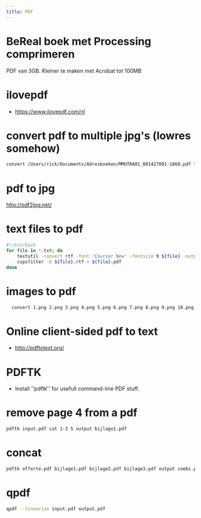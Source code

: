 ```yaml
---
title: PDF
---
```


# BeReal boek met Processing comprimeren
PDF van 3GB. Kleiner te maken met Acrobat tot 100MB

# ilovepdf
* https://www.ilovepdf.com/nl

# convert pdf to multiple jpg's (lowres somehow)
```bash
convert /Users/rick/Documents/Adresboeken/MMUTRA01_001427001-1860.pdf tmp%d.jpg
```

# pdf to jpg
http://pdf2jpg.net/

# text files to pdf
```bash
#!/bin/bash
for file in *.txt; do
    textutil -convert rtf -font 'Courier New' -fontsize 9 ${file} -output ${file}.rtf
    cupsfilter -D ${file}.rtf > ${file}.pdf
done
```

# images to pdf
```bash
  convert 1.png 2.png 3.png 4.png 5.png 6.png 7.png 8.png 9.png 10.png 11.png 12.png 13.png 14.png 15.png siene-sam.pdf
```

# Online client-sided pdf to text
* http://pdftotext.org/

# PDFTK
* Install ''pdftk'' for usefull command-line PDF stuff.

# remove page 4 from a pdf
```bash
pdftk input.pdf cat 1-3 5 output bijlage1.pdf
```
# concat
```bash
pdftk offerte.pdf bijlage1.pdf bijlage2.pdf bijlage3.pdf output combi.pdf
```

# qpdf
```bash
qpdf --linearize input.pdf output.pdf
```
